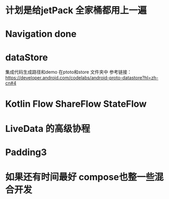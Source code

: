 # 计划是给jetPack 全家桶都用上一遍

# Navigation  done
# dataStore 
集成代码生成路径和demo 在ptoto和store 文件夹中
参考链接：https://developer.android.com/codelabs/android-proto-datastore?hl=zh-cn#4

# Kotlin Flow ShareFlow StateFlow
# LiveData 的高级协程
# Padding3
# 如果还有时间最好 compose也整一些混合开发